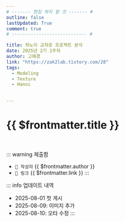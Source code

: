 ```yaml
---
# ------- 편집 하지 말 것 ------- #
outline: false
lastUpdated: True
comment: true
# ---------------------------- #

title: 하노이 교차로 프로젝트 분석
date: 2025년 2기 1주차
author: 고예경
link: "https://zak2lab.tistory.com/28"
tags:
  - Modeling
  - Texture
  - Hanoi 
  

---
```


# {{ $frontmatter.title }}

<br>

<!-- 여기는 냅두기 -->
::: warning 제출함
 - `🥳 작성자` {{ $frontmatter.author }}
 - `🔗 링크` <a :href="$frontmatter.link" target="_blank" rel="noopener"> {{ $frontmatter.link }} </a>
::: 

<!-- 업데이트 사항 등 필요한 내용 아래부터 자유롭게 사용 -->
::: info 업데이트 내역
- 2025-08-01 첫 게시  
- 2025-08-09: 이미지 추가  
- 2025-08-10: 오타 수정
:::

